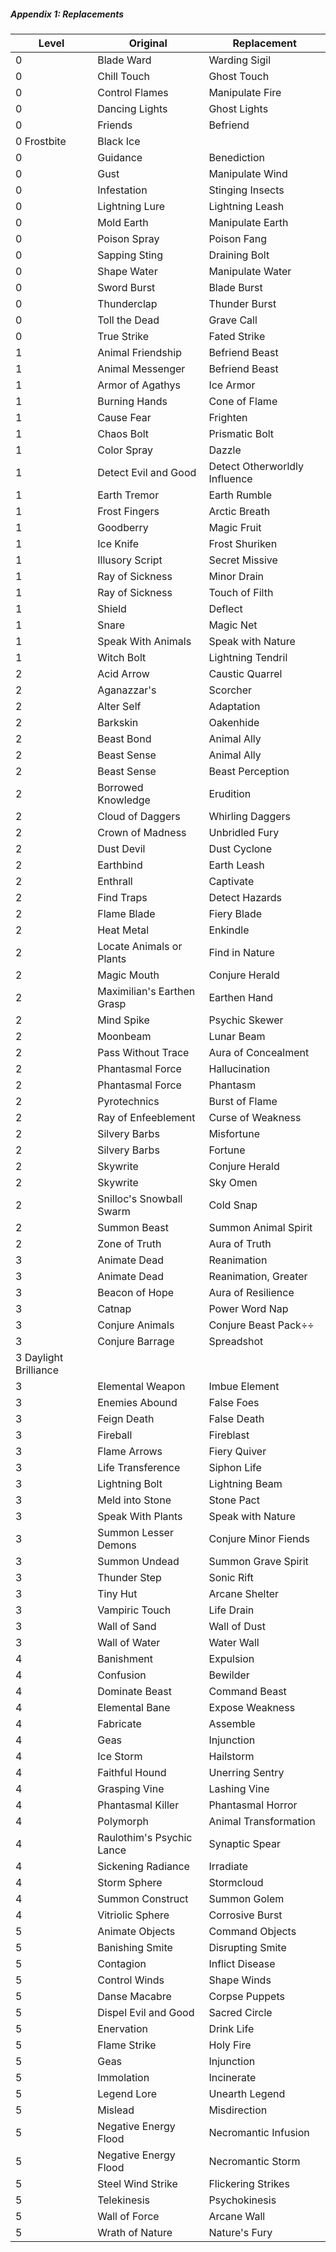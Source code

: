 ##### Appendix 1: Replacements

|Level	|Original	|Replacement|
|---|---|---|
|0	|Blade Ward	|Warding Sigil|
|0	|Chill Touch	|Ghost Touch|
|0	|Control Flames	|Manipulate Fire|
|0	|Dancing Lights	|Ghost Lights|
|0	|Friends	|Befriend|
|0	Frostbite	|Black Ice|
|0	|Guidance	|Benediction|
|0	|Gust	|Manipulate Wind|
|0	|Infestation	|Stinging Insects|
|0	|Lightning Lure	|Lightning Leash|
|0	|Mold Earth	|Manipulate Earth|
|0	|Poison Spray	|Poison Fang|
|0	|Sapping Sting	|Draining Bolt|
|0	|Shape Water	|Manipulate Water|
|0	|Sword Burst	|Blade Burst|
|0	|Thunderclap	|Thunder Burst|
|0	|Toll the Dead	|Grave Call|
|0	|True Strike	|Fated Strike|
|1	|Animal Friendship	|Befriend Beast|
|1	|Animal Messenger	|Befriend Beast|
|1	|Armor of Agathys	|Ice Armor|
|1	|Burning Hands	|Cone of Flame|
|1	|Cause Fear	|Frighten|
|1	|Chaos Bolt	|Prismatic Bolt|
|1	|Color Spray	|Dazzle|
|1	|Detect Evil and Good	|Detect Otherworldly Influence|
|1	|Earth Tremor	|Earth Rumble|
|1	|Frost Fingers	|Arctic Breath|
|1	|Goodberry	|Magic Fruit|
|1	|Ice Knife	|Frost Shuriken|
|1	|Illusory Script	|Secret Missive|
|1	|Ray of Sickness	|Minor Drain|
|1	|Ray of Sickness	|Touch of Filth|
|1	|Shield	|Deflect|
|1	|Snare	|Magic Net|
|1	|Speak With Animals	|Speak with Nature|
|1	|Witch Bolt	|Lightning Tendril|
|2	|Acid Arrow	|Caustic Quarrel|
|2	|Aganazzar's |Scorcher	|Stream of Flame|
|2	|Alter Self	|Adaptation|
|2	|Barkskin	|Oakenhide|
|2	|Beast Bond	|Animal Ally|
|2	|Beast Sense	|Animal Ally|
|2	|Beast Sense	|Beast Perception|
|2	|Borrowed Knowledge	|Erudition|
|2	|Cloud of Daggers	|Whirling Daggers|
|2	|Crown of Madness	|Unbridled Fury|
|2	|Dust Devil	|Dust Cyclone|
|2	|Earthbind	|Earth Leash|
|2	|Enthrall	|Captivate|
|2	|Find Traps	|Detect Hazards|
|2	|Flame Blade	|Fiery Blade|
|2	|Heat Metal	|Enkindle|
|2	|Locate Animals or Plants	|Find in Nature|
|2	|Magic Mouth	|Conjure Herald|
|2	|Maximilian's Earthen Grasp	|Earthen Hand|
|2	|Mind Spike	|Psychic Skewer|
|2	|Moonbeam	|Lunar Beam|
|2	|Pass Without Trace	|Aura of Concealment|
|2	|Phantasmal Force	|Hallucination|
|2	|Phantasmal Force	|Phantasm|
|2	|Pyrotechnics	|Burst of Flame|
|2	|Ray of Enfeeblement	|Curse of Weakness|
|2	|Silvery Barbs	|Misfortune|
|2	|Silvery Barbs	|Fortune|
|2	|Skywrite	|Conjure Herald|
|2	|Skywrite	|Sky Omen|
|2	|Snilloc's Snowball Swarm	|Cold Snap|
|2	|Summon Beast	|Summon Animal Spirit|
|2	|Zone of Truth	|Aura of Truth|
|3	|Animate Dead	|Reanimation|
|3	|Animate Dead	|Reanimation, Greater|
|3	|Beacon of Hope	|Aura of Resilience|
|3	|Catnap	|Power Word Nap|
|3	|Conjure Animals	|Conjure Beast Pack÷÷
|3	|Conjure Barrage	|Spreadshot|
|3	Daylight	Brilliance
|3	|Elemental Weapon	|Imbue Element|
|3	|Enemies Abound	|False Foes|
|3	|Feign Death	|False Death|
|3	|Fireball	|Fireblast|
|3	|Flame Arrows	|Fiery Quiver|
|3	|Life Transference	|Siphon Life|
|3	|Lightning Bolt	|Lightning Beam|
|3	|Meld into Stone	|Stone Pact|
|3	|Speak With Plants	|Speak with Nature|
|3	|Summon Lesser Demons	|Conjure Minor Fiends|
|3	|Summon Undead	|Summon Grave Spirit|
|3	|Thunder Step	|Sonic Rift|
|3	|Tiny Hut	|Arcane Shelter|
|3	|Vampiric Touch	|Life Drain|
|3	|Wall of Sand	|Wall of Dust|
|3	|Wall of Water	|Water Wall|
|4	|Banishment	|Expulsion|
|4	|Confusion	|Bewilder|
|4	|Dominate Beast	|Command Beast|
|4	|Elemental Bane	|Expose Weakness|
|4	|Fabricate	|Assemble|
|4	|Geas	|Injunction|
|4	|Ice Storm	|Hailstorm|
|4	|Faithful Hound	|Unerring Sentry|
|4	|Grasping Vine	|Lashing Vine|
|4	|Phantasmal Killer	|Phantasmal Horror|
|4	|Polymorph	|Animal Transformation|
|4	|Raulothim's Psychic Lance	|Synaptic Spear|
|4	|Sickening Radiance	|Irradiate|
|4	|Storm Sphere	|Stormcloud|
|4	|Summon Construct	|Summon Golem|
|4	|Vitriolic Sphere	|Corrosive Burst|
|5	|Animate Objects	|Command Objects|
|5	|Banishing Smite	|Disrupting Smite|
|5	|Contagion	|Inflict Disease|
|5	|Control Winds	|Shape Winds|
|5	|Danse Macabre	|Corpse Puppets|
|5	|Dispel Evil and Good	|Sacred Circle|
|5	|Enervation	|Drink Life|
|5	|Flame Strike	|Holy Fire|
|5	|Geas	|Injunction|
|5	|Immolation	|Incinerate|
|5	|Legend Lore	|Unearth Legend|
|5	|Mislead	|Misdirection|
|5	|Negative Energy Flood	|Necromantic Infusion|
|5	|Negative Energy Flood	|Necromantic Storm|
|5	|Steel Wind Strike	|Flickering Strikes|
|5	|Telekinesis	|Psychokinesis|
|5	|Wall of Force	|Arcane Wall|
|5	|Wrath of Nature	|Nature's Fury|
